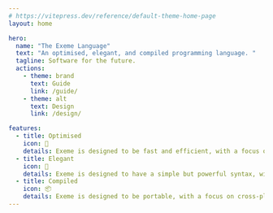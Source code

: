 ```yaml
---
# https://vitepress.dev/reference/default-theme-home-page
layout: home

hero:
  name: "The Exeme Language"
  text: "An optimised, elegant, and compiled programming language. "
  tagline: Software for the future.
  actions:
    - theme: brand
      text: Guide
      link: /guide/
    - theme: alt
      text: Design
      link: /design/

features:
  - title: Optimised
    icon: 🚀
    details: Exeme is designed to be fast and efficient, with a focus on high quality code.
  - title: Elegant
    icon: 💎
    details: Exeme is designed to have a simple but powerful syntax, with a focus on elegance.
  - title: Compiled
    icon: 📦
    details: Exeme is designed to be portable, with a focus on cross-platform support.
---
```


<script setup>
import {
  VPTeamPage,
  VPTeamPageTitle,
  VPTeamMembers
} from 'vitepress/theme'

const members = [
  {
    avatar: 'https://www.github.com/skifli.png',
    name: 'Skifli Skiffles',
    title: 'Creator',
    links: [
      { icon: 'github', link: 'https://github.com/skifli' },
      { icon: 'twitter', link: 'https://twitter.com/skifli_' }
    ]
  },
]
</script>

<VPTeamPageTitle>
  <template #title>
    Our Team
  </template>
  <template #lead>
    The team behind The Exeme Language.
  </template>
</VPTeamPageTitle>
<VPTeamMembers
  :members="members"
/>
